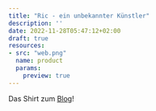 ```yaml
---
title: "Ric - ein unbekannter Künstler"
description: ''
date: 2022-11-28T05:47:12+02:00
draft: true
resources:
- src: "web.png"
  name: product
  params:
    preview: true
---
```

Das Shirt zum [Blog](https://ric-unknownartist.projektemacher.org/)!
